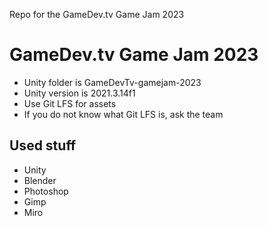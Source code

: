 Repo for the GameDev.tv Game Jam 2023

# GameDev.tv Game Jam 2023

- Unity folder is GameDevTv-gamejam-2023
- Unity version is 2021.3.14f1 
- Use Git LFS for assets
- If you do not know what Git LFS is, ask the team

## Used stuff

- Unity 
- Blender
- Photoshop
- Gimp
- Miro
